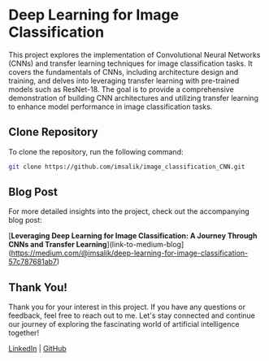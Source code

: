 # Deep Learning for Image Classification

This project explores the implementation of Convolutional Neural Networks (CNNs) and transfer learning techniques for image classification tasks. It covers the fundamentals of CNNs, including architecture design and training, and delves into leveraging transfer learning with pre-trained models such as ResNet-18. The goal is to provide a comprehensive demonstration of building CNN architectures and utilizing transfer learning to enhance model performance in image classification tasks.

## Clone Repository

To clone the repository, run the following command:
```bash
git clone https://github.com/imsalik/image_classification_CNN.git
```

## Blog Post

For more detailed insights into the project, check out the accompanying blog post:

[**Leveraging Deep Learning for Image Classification: A Journey Through CNNs and Transfer Learning**](link-to-medium-blog](https://medium.com/@imsalik/deep-learning-for-image-classification-57c787681ab7)

## Thank You!

Thank you for your interest in this project. If you have any questions or feedback, feel free to reach out to me. Let's stay connected and continue our journey of exploring the fascinating world of artificial intelligence together!

[LinkedIn](https://www.linkedin.com/in/msaliksalam/) | [GitHub](https://github.com/imsalik)
